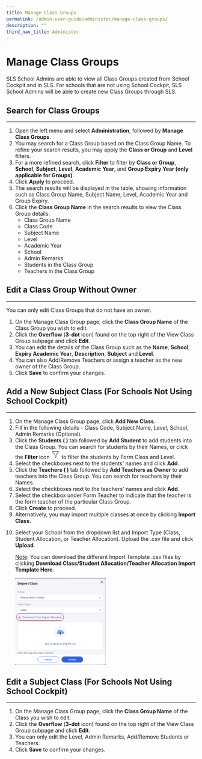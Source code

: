 ```yaml
---
title: Manage Class Groups
permalink: /admin-user-guide/administer/manage-class-groups/
description: ""
third_nav_title: Administer
---
```

<h1 id="manage-class-groups">Manage Class Groups</h1>
<p>SLS School Admins are able to view all Class Groups created from School Cockpit and in SLS. For schools that are not using School Cockpit, SLS School Admins will be able to create new Class Groups through SLS.</p>
<h2 id="search-for-class-groups">Search for Class Groups</h2>
<hr>
<ol>
<li>Open the left menu and select <strong>Administration</strong>, followed by <strong>Manage Class Groups</strong>.</li>
<li>You may search for a Class Group based on the Class Group Name. To refine your search results, you may apply the <strong>Class or Group</strong> and <strong>Level</strong> filters.</li>
<li>For a more refined search, click <strong>Filter</strong> to filter by <strong>Class or Group</strong>, <strong>School</strong>, <strong>Subject</strong>, <strong>Level</strong>, <strong>Academic</strong> <strong>Year</strong>, and <strong>Group Expiry Year (only applicable for Groups)</strong>.</li>
<li>Click <strong>Apply</strong> to proceed.</li>
<li>The search results will be displayed in the table, showing information such as Class Group Name, Subject Name, Level, Academic Year and Group Expiry.</li>
<li>Click the <strong>Class Group Name</strong> in the search results to view the Class Group details:<ul>
<li>Class Group Name</li>
<li>Class Code</li>
<li>Subject Name</li>
<li>Level</li>
<li>Academic Year</li>
<li>School</li>
<li>Admin Remarks</li>
<li>Students in the Class Group</li>
<li>Teachers in the Class Group</li>
</ul>
</li>
</ol>
<h2 id="edit-a-class-group-without-owner">Edit a Class Group Without Owner</h2>
<hr>
<p>You can only edit Class Groups that do not have an owner. </p>
<ol>
<li>On the Manage Class Group page, click the <strong>Class Group Name</strong> of the Class Group you wish to edit.</li>
<li>Click the <strong>Overflow</strong> (<strong>3-dot</strong> icon) found on the top right of the View Class Group subpage and click <strong>Edit</strong>.</li>
<li>You can edit the details of the Class Group such as the <strong>Name</strong>, <strong>School</strong>, <strong>Expiry Academic Year</strong>, <strong>Description</strong>, <strong>Subject</strong> and <strong>Level</strong>. </li>
<li>You can also Add/Remove Teachers or assign a teacher as the new owner of the Class Group.</li>
<li>Click <strong>Save</strong> to confirm your changes.</li>
</ol>
<h2 id="add-a-new-subject-class-for-schools-not-using-school-cockpit-">Add a New Subject Class (For Schools Not Using School Cockpit)</h2>
<hr>
<ol>
<li>On the Manage Class Group page, click <strong>Add New Class</strong>.</li>
<li>Fill in the following details - Class Code, Subject Name, Level, School, Admin Remarks (Optional).</li>
<li>Click the <strong>Students ( )</strong> tab followed by <strong> Add Student</strong> to add students into the Class Group. You can search for students by their Names, or click the <strong>Filter </strong> icon <img style="width:1.5rem; display: inline;" src="/images/Icons/Filter24.svg"> to filter the students by Form Class and Level.</li>
<li>Select the checkboxes next to the students' names and click <strong>Add</strong>.</li>
<li>Click the <strong>Teachers ( )</strong> tab followed by <strong>Add Teachers as Owner</strong> to add teachers into the Class Group. You can search for teachers by their Names.</li>
<li>Select the checkboxes next to the teachers' names and click <strong>Add</strong>.</li>
<li>Select the checkbox under Form Teacher to indicate that the teacher is the form teacher of the particular Class Group.</li>
<li>Click <strong>Create</strong> to proceed.</li>
<li>Alternatively, you may import multiple classes at once by clicking <strong>Import Class</strong>.</li>
<li><p>Select your School from the dropdown list and Import Type (Class, Student Allocation, or Teacher Allocation). Upload the .csv file and click <strong>Upload</strong>. </p>
	<p><u>Note</u>: You can download the different Import Template .csv files by clicking <strong>Download Class/Student Allocation/Teacher Allocation Import Template Here</strong>. </p>
<p><img style="width: 50%;" src="/images/5Admin/A-ImportClass.png"></p>
</li>
</ol>
<h2 id="edit-a-subject-class-for-schools-not-using-school-cockpit-">Edit a Subject Class (For Schools Not Using School Cockpit)</h2>
<hr>
<ol>
<li>On the Manage Class Group page, click the <strong>Class Group Name</strong> of the Class you wish to edit.</li>
<li>Click the <strong>Overflow</strong> (<strong>3-dot</strong> icon) found on the top right of the View Class Group subpage and click <strong>Edit</strong>.</li>
<li>You can only edit the Level, Admin Remarks, Add/Remove Students or Teachers.</li>
<li>Click <strong>Save</strong> to confirm your changes.</li>
</ol>